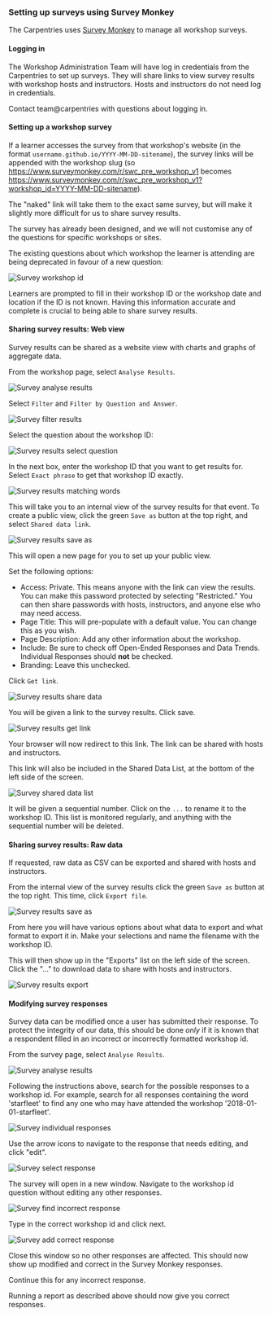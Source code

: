 ### Setting up surveys using Survey Monkey

The Carpentries uses [Survey Monkey](https://www.surveymonkey.com/) to manage all workshop surveys. 

#### Logging in

The Workshop Administration Team will have log in credentials from the Carpentries to set up surveys.  They will share links to view survey results with workshop hosts and instructors. Hosts and instructors do not need log in credentials.

Contact team@carpentries with questions about logging in.

#### Setting up a workshop survey

If a learner accesses the survey from that workshop's website (in the format `username.github.io/YYYY-MM-DD-sitename`), the survey links will be appended with the workshop slug (so https://www.surveymonkey.com/r/swc_pre_workshop_v1 becomes https://www.surveymonkey.com/r/swc_pre_workshop_v1?workshop_id=YYYY-MM-DD-sitename).

The "naked" link will take them to the exact same survey, but will make it slightly more difficult for us to share survey results.

The survey has already been designed, and we will not customise any of the questions for specific workshops or sites.

The existing questions about which workshop the learner is attending are being deprecated in favour of a new question:

![Survey workshop id](images/surveymonkey_workshopid.png)

Learners are prompted to fill in their workshop ID or the workshop date and location if the ID is not known. Having this information accurate and complete is crucial to being able to share survey results.

#### Sharing survey results: Web view

Survey results can be shared as a website view with charts and graphs of aggregate data.

From the workshop page, select `Analyse Results`.

![Survey analyse results](images/surveymonkey_analyzeresults.png)

Select `Filter` and `Filter by Question and Answer`.

![Survey filter results](images/surveymonkey_filter.png)

Select the question about the workshop ID:

![Survey results select question](images/surveymonkey_selectquestion.png)

In the next box, enter the workshop ID that you want to get results for.  Select `Exact phrase` to get that workshop ID exactly.

![Survey results matching words](images/surveymonkey_matchingwords.png)


This will take you to an internal view of the survey results for that event. To create a public view, click the green `Save as` button at the top right, and select `Shared data link`.

![Survey results save as](images/surveymonkey_saveas.png)

This will open a new page for you to set up your public view.

Set the following options:

* Access: Private. This means anyone with the link can view the results. You can make this password protected by selecting "Restricted." You can then share passwords with hosts, instructors, and anyone else who may need access.
* Page Title: This will pre-populate with a default value. You can change this as you wish.
* Page Description: Add any other information about the workshop.
* Include: Be sure to check off Open-Ended Responses and Data Trends. Individual Responses should **not** be checked.
* Branding: Leave this unchecked.

Click `Get link`.

![Survey results share data](images/surveymonkey_sharedata.png)

You will be given a link to the survey results. Click save.

![Survey results get link](images/surveymonkey_getlink.png)

Your browser will now redirect to this link. The link can be shared with hosts and instructors.

This link will also be included in the Shared Data List, at the bottom of the left side of the screen.

![Survey shared data list](images/surveymonkey_shareddatalist.png)

It will be given a sequential number. Click on the `...` to rename it to the workshop ID.  This list is monitored regularly, and anything with the sequential number will be deleted.


#### Sharing survey results: Raw data

If requested, raw data as CSV can be exported and shared with hosts and instructors.

From the internal view of the survey results click the green `Save as` button at the top right. This time, click `Export file`.

![Survey results save as](images/surveymonkey_saveas.png)

From here you will have various options about what data to export and what format to export it in. Make your selections and name the filename with the workshop ID.

This will then show up in the "Exports" list on the left side of the screen.  Click the "..." to download data to share with hosts and instructors.

![Survey results export](images/surveymonkey_export.png)

#### Modifying survey responses

Survey data can be modified once a user has submitted their response.  To protect the integrity of our data, this should be done *only* if it is known that a respondent filled in an incorrect or incorrectly formatted workshop id.

From the survey page, select `Analyse Results`.

![Survey analyse results](images/surveymonkey_analyzeresults.png)

Following the instructions above, search for the possible responses to a workshop id.  For example, search for all responses containing the word 'starfleet' to find any one who may have attended the workshop '2018-01-01-starfleet'.  

![Survey individual responses](images/surveymonkey_individualresponses.png)

Use the arrow icons to navigate to the response that needs editing, and click "edit".  

![Survey select response](images/surveymonkey_selectresponse.png)

The survey will open in a new window.  Navigate to the workshop id question without editing any other responses.

![Survey find incorrect response](images/surveymonkey_incorrectslug.png)

Type in the correct workshop id and click next.

![Survey add correct response](images/surveymonkey_correctslug.png)

Close this window so no other responses are affected. This should now show up modified and correct in the Survey Monkey responses.

Continue this for any incorrect response.

Running a report as described above should now give you correct responses.


